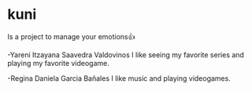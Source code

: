 # kuni
Is a project to manage your emotions👍

-Yareni Itzayana Saavedra Valdovinos
I like seeing my favorite series and playing my favorite videogame.

-Regina Daniela Garcia Bañales
I like music and playing videogames.
